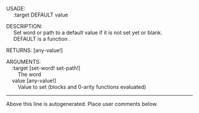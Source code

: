 USAGE:  
&nbsp;&nbsp;&nbsp;&nbsp;&nbsp;:target&nbsp;DEFAULT&nbsp;value  
  
DESCRIPTION:  
&nbsp;&nbsp;&nbsp;&nbsp;&nbsp;Set&nbsp;word&nbsp;or&nbsp;path&nbsp;to&nbsp;a&nbsp;default&nbsp;value&nbsp;if&nbsp;it&nbsp;is&nbsp;not&nbsp;set&nbsp;yet&nbsp;or&nbsp;blank.  
&nbsp;&nbsp;&nbsp;&nbsp;&nbsp;DEFAULT&nbsp;is&nbsp;a&nbsp;function&nbsp;.  
  
RETURNS:&nbsp;[any-value!]  
  
ARGUMENTS:  
&nbsp;&nbsp;&nbsp;&nbsp;:target&nbsp;[set-word!&nbsp;set-path!]  
&nbsp;&nbsp;&nbsp;&nbsp;&nbsp;&nbsp;&nbsp;&nbsp;The&nbsp;word  
&nbsp;&nbsp;&nbsp;&nbsp;value&nbsp;[any-value!]  
&nbsp;&nbsp;&nbsp;&nbsp;&nbsp;&nbsp;&nbsp;&nbsp;Value&nbsp;to&nbsp;set&nbsp;(blocks&nbsp;and&nbsp;0-arity&nbsp;functions&nbsp;evaluated)  
___
Above this line is autogenerated. Place user comments below.